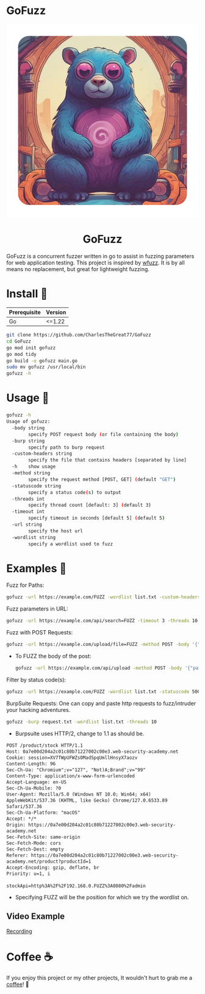 # GoFuzz

<div align="center">

  <img src="assets/logo.png" alt="logo" width="auto" height="auto" />
  <h1>GoFuzz</h1>
</div>
GoFuzz is a concurrent fuzzer written in go to assist in fuzzing parameters for web application testing. This project is inspired by <a href="https://github.com/xmendez/wfuzz">wfuzz</a>. It is by all means no replacement, but great for lightweight fuzzing.

# Install 🚀
| Prerequisite | Version |
|--------------|---------|
| Go           |  <=1.22 |

```bash
git clone https://github.com/CharlesTheGreat77/GoFuzz
cd GoFuzz
go mod init gofuzz
go mod tidy
go build -o gofuzz main.go
sudo mv gofuzz /usr/local/bin
gofuzz -h
```

# Usage 🧠
```bash
gofuzz -h
Usage of gofuzz:
  -body string
    	specify POST request body (or file containing the body)
  -burp string
    	specify path to burp request
  -custom-headers string
    	specify the file that contains headers [separated by line]
  -h	show usage
  -method string
    	specify the request method [POST, GET] (default "GET")
  -statuscode string
    	specify a status code(s) to output
  -threads int
    	specify thread count [default: 3] (default 3)
  -timeout int
    	specify timeout in seconds [default 5] (default 5)
  -url string
    	specify the host url
  -wordlist string
    	specify a wordlist used to fuzz
```

# Examples 🦫
Fuzz for Paths:
```bash
gofuzz -url https://example.com/FUZZ -wordlist list.txt -custom-headers headers.txt
```

Fuzz parameters in URL:
```bash
gofuzz -url https://example.com/api/search=FUZZ -timeout 3 -threads 10 -wordlist list.txt
```

Fuzz with POST Requests:
```bash
gofuzz -url https://example.com/upload/file=FUZZ -method POST -body '{"test": "123456"}' -custom-headers headers.txt -wordlist list.txt
```
* To FUZZ the body of the post:
    ```bash
    gofuzz -url https://example.com/api/upload -method POST -body '{"payload": "FUZZ"}' -custom-headers headers.txt -wordlist list.txt
    ```

Filter by status code(s):
```bash
gofuzz -url https://example.com/FUZZ -wordlist list.txt -statuscode 500,200,403,303
```

BurpSuite Requests:
One can copy and paste http requests to fuzz/intruder your hacking adventures.
```bash
gofuzz -burp request.txt -wordlist list.txt -threads 10
```
* Burpsuite uses HTTP/2, change to 1.1 as should be.
```
POST /product/stock HTTP/1.1
Host: 0a7e00d204a2c01c80b71227002c00e3.web-security-academy.net
Cookie: session=XV7TWpUFWZsOMadSpqUmllHnsyX7aozv
Content-Length: 96
Sec-Ch-Ua: "Chromium";v="127", "Not)A;Brand";v="99"
Content-Type: application/x-www-form-urlencoded
Accept-Language: en-US
Sec-Ch-Ua-Mobile: ?0
User-Agent: Mozilla/5.0 (Windows NT 10.0; Win64; x64) AppleWebKit/537.36 (KHTML, like Gecko) Chrome/127.0.6533.89 Safari/537.36
Sec-Ch-Ua-Platform: "macOS"
Accept: */*
Origin: https://0a7e00d204a2c01c80b71227002c00e3.web-security-academy.net
Sec-Fetch-Site: same-origin
Sec-Fetch-Mode: cors
Sec-Fetch-Dest: empty
Referer: https://0a7e00d204a2c01c80b71227002c00e3.web-security-academy.net/product?productId=1
Accept-Encoding: gzip, deflate, br
Priority: u=1, i

stockApi=http%3A%2F%2F192.168.0.FUZZ%3A8080%2Fadmin
```
* Specifying FUZZ will be the position for which we try the wordlist on.

## Video Example
[Recording](https://github.com/user-attachments/assets/4d053735-9290-45e8-963c-14eb9f9221ec)




# Coffee ☕️
If you enjoy this project or my other projects, It wouldn't hurt to grab me a <a href="https://buymeacoffee.com/doobthegoober">coffee</a>! 🙏
